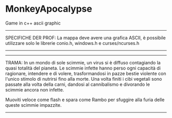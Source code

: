 # MonkeyApocalypse
Game in c++ ascii graphic

---------------------------------------------------------------------------------------------------------------------------------------------------------------------------------

SPECIFICHE DER PROF:
La mappa deve avere una grafica ASCII, è possibile utilizzare solo le librerie conio.h, windows.h e curses/ncurses.h

---------------------------------------------------------------------------------------------------------------------------------------------------------------------------------

-----------------------------------------------------------------------------------------------------------------------------------------

TRAMA:
  In un mondo di sole scimmie, un virus si è diffuso contagiando la quasi totalità del pianeta.
  Le scimmie infette hanno perso ogni capacità di ragionare, intendere e di volere, trasformandosi in pazze bestie violente con l'unico stimolo di nutrirsi fino alla morte.
  Una volta finiti i cibi vegetali sono passate alla volta della carni, dandosi al cannibalismo e divorando le scimmie ancora non infette.

  Muoviti veloce come flash e spara come Rambo per sfuggire alla furia delle queste scimmie impazzite. 

-----------------------------------------------------------------------------------------------------------------------------------------
